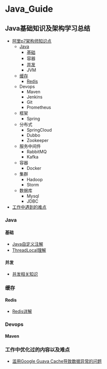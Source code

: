 # Java_Guide

## Java基础知识及架构学习总结

- [阿里p7架构师知识点](https://www.processon.com/view/link/5f5454c4e401fd60bde200ac)
  - [Java](#1.1)
    - [基础](#1.1.1)
    - 容器
    - [并发](#1.1.3)
    - JVM
  - [缓存](#2.1)
    - [Redis](#2.1.1)
  - Devops
    - Maven
    - Jenkins
    - Git
    - Prometheus
  - 框架
    - Spring
  - 分布式
    - SpringCloud
    - Dubbo
    - Zookeeper
  - 服务中间件
    - RabbitMQ
    - Kafka
  - 容器
    - Docker
  - 集群
    - Hadoop
    - Storm
  - 数据库
    - Mysql
    - JDBC
- [工作中遇到的难点](#9.1)


<h3 id="1.1">Java</h3>

<h4 id="1.1.1">基础</h4>

- [Java自定义注解](./Java/Basic/Custom_Annotation.md)
- [ThreadLocal理解](./Java/Basic/ThreadLocal.md)

<h4 id="1.1.3">并发</h4>

- [并发相关知识](./Java/Concurrency/concurrency.md)

<h3 id="2.1">缓存</h3>

<h4 id="2.1.1">Redis</h4>

- [Redis详解](./Redis/Redis.md)

<h3>Devops</h3>

<h4>Maven</h4>



<h3 id="9.1">工作中优化过的内容以及难点</h3>

- [滥用Google Guava Cache导致数据异常的问题](./Working/Google_Guava.md)

